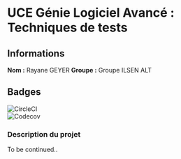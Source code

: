 # UCE Génie Logiciel Avancé : Techniques de tests

## Informations

**Nom :** Rayane GEYER
**Groupe :** Groupe ILSEN ALT

## Badges

![CircleCI](https://circleci.com/gh/geyer-rayane/ceri-m1-techniques-de-test/tree/master.svg?style=shield)  
![Codecov](https://img.shields.io/codecov/c/github/geyer-rayane/ceri-m1-techniques-de-test.svg?style=shield)

### Description du projet

To be continued..

